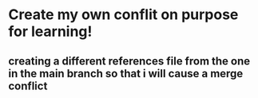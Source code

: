 # Create my own conflit on purpose for learning!

## creating a different references file from the one in the main branch so that i will cause a merge conflict
